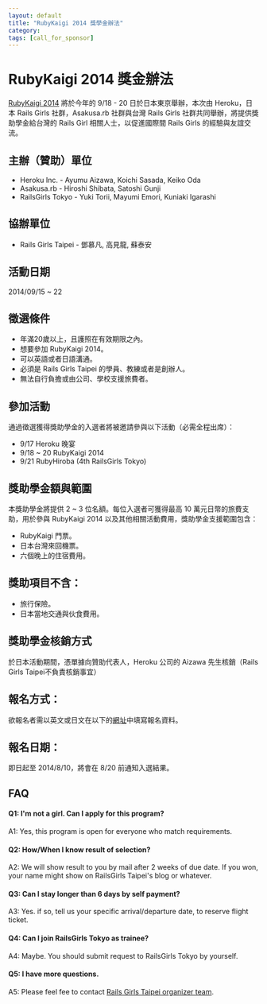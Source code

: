 ```yaml
---
layout: default
title: "RubyKaigi 2014 獎學金辦法"
category:
tags: [call_for_sponsor]
---
```

# RubyKaigi 2014 獎金辦法

[RubyKaigi 2014](http://rubykaigi.org/2014)  將於今年的 9/18 - 20 日於日本東京舉辦，本次由 Heroku，日本 Rails Girls 社群，Asakusa.rb 社群與台灣 Rails Girls 社群共同舉辦，將提供獎助學金給台灣的 Rails Girl 相關人士，以促進國際間 Rails Girls 的經驗與友誼交流。

## 主辦（贊助）單位
- Heroku Inc. - Ayumu Aizawa, Koichi Sasada, Keiko Oda
- Asakusa.rb - Hiroshi Shibata, Satoshi Gunji
- RailsGirls Tokyo - Yuki Torii, Mayumi Emori, Kuniaki Igarashi

## 協辦單位
-	Rails Girls Taipei - 鄧慕凡, 高見龍, 蘇泰安

## 活動日期

2014/09/15 ~ 22

## 徵選條件

- 年滿20歲以上，且護照在有效期限之內。
- 想要參加 RubyKaigi 2014。
- 可以英語或者日語溝通。
- 必須是 Rails Girls Taipei 的學員、教練或者是創辦人。
- 無法自行負擔或由公司、學校支援旅費者。

## 參加活動

通過徵選獲得獎助學金的入選者將被邀請參與以下活動（必需全程出席）：

- 9/17 Heroku 晚宴
- 9/18 ~ 20 RubyKaigi 2014
- 9/21 RubyHiroba (4th RailsGirls Tokyo)

## 獎助學金額與範圍

本獎助學金將提供 2 ~ 3 位名額。每位入選者可獲得最高 10 萬元日幣的旅費支助，用於參與 RubyKaigi 2014 以及其他相關活動費用，獎助學金支援範圍包含：

- RubyKaigi 門票。
- 日本台灣來回機票。
- 六個晚上的住宿費用。

## 獎助項目不含：

- 旅行保險。
- 日本當地交通與伙食費用。

## 獎助學金核銷方式

於日本活動期間，憑單據向贊助代表人，Heroku 公司的 Aizawa 先生核銷（Rails Girls Taipei不負責核銷事宜）

## 報名方式：

欲報名者需以英文或日文在以下的[網址](https://docs.google.com/forms/d/1bJMqMzCLLncjYu9f65-hcnTUWdNbyNIP0-y3ZvWfs5s/viewform)中填寫報名資料。

## 報名日期：

即日起至 2014/8/10，將會在 8/20 前通知入選結果。

## FAQ

#### Q1: I'm not a girl. Can I apply for this program?
A1: Yes, this program is open for everyone who match requirements.

#### Q2: How/When I know result of selection?
A2: We will show result to you by mail after 2 weeks of due date. If you won, your name might show on RailsGirls Taipei's blog or whatever.

#### Q3: Can I stay longer than 6 days by self payment?
A3: Yes. if so, tell us your specific arrival/departure date, to reserve flight ticket.

#### Q4: Can I join RailsGirls Tokyo as trainee?
A4: Maybe. You should submit request to RailsGirls Tokyo by yourself.

#### Q5: I have more questions.
A5: Please feel fee to contact [Rails Girls Taipei organizer team](mailto:contact@railsgirls.tw).

